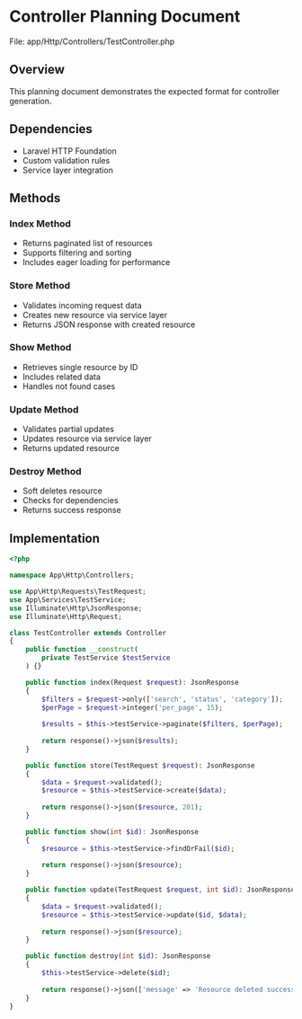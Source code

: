 # Controller Planning Document

File: app/Http/Controllers/TestController.php

## Overview
This planning document demonstrates the expected format for controller generation.

## Dependencies
- Laravel HTTP Foundation
- Custom validation rules
- Service layer integration

## Methods

### Index Method
- Returns paginated list of resources
- Supports filtering and sorting
- Includes eager loading for performance

### Store Method
- Validates incoming request data
- Creates new resource via service layer
- Returns JSON response with created resource

### Show Method
- Retrieves single resource by ID
- Includes related data
- Handles not found cases

### Update Method
- Validates partial updates
- Updates resource via service layer
- Returns updated resource

### Destroy Method
- Soft deletes resource
- Checks for dependencies
- Returns success response

## Implementation

```php
<?php

namespace App\Http\Controllers;

use App\Http\Requests\TestRequest;
use App\Services\TestService;
use Illuminate\Http\JsonResponse;
use Illuminate\Http\Request;

class TestController extends Controller
{
    public function __construct(
        private TestService $testService
    ) {}

    public function index(Request $request): JsonResponse
    {
        $filters = $request->only(['search', 'status', 'category']);
        $perPage = $request->integer('per_page', 15);
        
        $results = $this->testService->paginate($filters, $perPage);
        
        return response()->json($results);
    }

    public function store(TestRequest $request): JsonResponse
    {
        $data = $request->validated();
        $resource = $this->testService->create($data);
        
        return response()->json($resource, 201);
    }

    public function show(int $id): JsonResponse
    {
        $resource = $this->testService->findOrFail($id);
        
        return response()->json($resource);
    }

    public function update(TestRequest $request, int $id): JsonResponse
    {
        $data = $request->validated();
        $resource = $this->testService->update($id, $data);
        
        return response()->json($resource);
    }

    public function destroy(int $id): JsonResponse
    {
        $this->testService->delete($id);
        
        return response()->json(['message' => 'Resource deleted successfully']);
    }
}
```